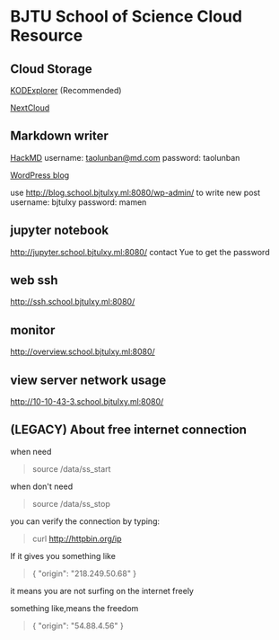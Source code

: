  

# BJTU School of Science Cloud Resource

 

## Cloud Storage


[KODExplorer](/KODExplorer/)  (Recommended)

[NextCloud](/nextcloud/index.php/login)


## Markdown writer
[HackMD](http://md.school.bjtulxy.ml:8080/)
username: taolunban@md.com
password: taolunban 

[WordPress blog](http://blog.school.bjtulxy.ml:8080/)

use http://blog.school.bjtulxy.ml:8080/wp-admin/ to write new post
username: bjtulxy
password: mamen

## jupyter notebook

http://jupyter.school.bjtulxy.ml:8080/
contact Yue to get the password

## web ssh

http://ssh.school.bjtulxy.ml:8080/

## monitor

http://overview.school.bjtulxy.ml:8080/

## view server network usage

http://10-10-43-3.school.bjtulxy.ml:8080/

## (LEGACY) About  free internet connection 

when need

>  source /data/ss_start

when don't need

> source /data/ss_stop

you can verify the connection by typing:

> curl http://httpbin.org/ip

If it gives you something like

> {
>   "origin": "218.249.50.68"
> }

it means you are not surfing on the internet  freely

something like,means the freedom

>  {
>   "origin": "54.88.4.56"
> }



